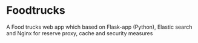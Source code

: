 # Foodtrucks
A Food trucks web app which based on Flask-app (Python),  Elastic search and Nginx for reserve proxy, cache and security measures
